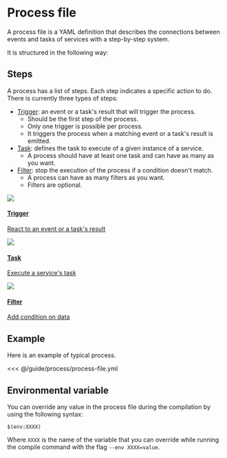 # Process file

A process file is a YAML definition that describes the connections between events and tasks of services with a step-by-step system.

It is structured in the following way:

<param-table :parameter="{
  fields: [{
    name: 'name',
    description: 'Name of the process.',
    fullType: 'string'
  }, {
    name: 'steps',
    label: 'repeated',
    description: 'Steps to execute.',
    fullType: 'Step'
  }]
}" :types="{}" />

## Steps

A process has a list of steps.
Each step indicates a specific action to do.
There is currently three types of steps:

- [Trigger](./steps/trigger): an event or a task's result that will trigger the process.
  - Should be the first step of the process.
  - Only one trigger is possible per process.
  - It triggers the process when a matching event or a task's result is emitted.
- [Task](./steps/task): defines the task to execute of a given instance of a service.
  - A process should have at least one task and can have as many as you want.
- [Filter](./steps/filter): stop the execution of the process if a condition doesn't match.
  - A process can have as many filters as you want.
  - Filters are optional.

<nav class="cards">
  <a href="./steps/trigger">
    <img src="/trigger.svg" class="icon-card">
    <h4>Trigger</h4>
    <p>React to an event or a task's result</p>
  </a>
  <a href="./steps/task">
    <img src="/task.svg" class="icon-card">
    <h4>Task</h4>
    <p>Execute a service's task</p>
  </a>
  <a href="./steps/filter">
    <img src="/filter.svg" class="icon-card">
    <h4>Filter</h4>
    <p>Add condition on data</p>
  </a>
</nav>

## Example

Here is an example of typical process.

<<< @/guide/process/process-file.yml

## Environmental variable

You can override any value in the process file during the compilation by using the following syntax:

```
$(env:XXXX)
```

Where `XXXX` is the name of the variable that you can override while running the compile command with the flag `--env XXXX=value`.
